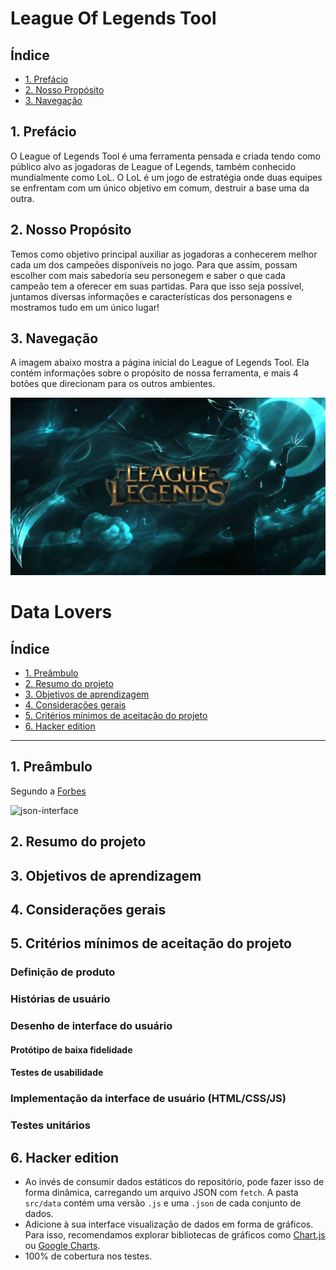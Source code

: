 # League Of Legends Tool

## Índice
* [1. Prefácio](#1-prefácio)
* [2. Nosso Propósito](#1-nosso-propósito)
* [3. Navegação](#1-navegação)

## 1. Prefácio

O League of Legends Tool é uma ferramenta pensada e criada tendo como público alvo as jogadoras de League of Legends, também conhecido mundialmente como LoL. O LoL é um jogo de estratégia onde duas equipes se enfrentam com um único objetivo em comum, destruir a base uma da outra. 

## 2. Nosso Propósito

Temos como objetivo principal auxiliar as jogadoras a conhecerem melhor cada um dos campeões disponíveis no jogo. Para que assim, possam escolher com mais sabedoria seu personegem e saber o que cada campeão tem a oferecer em suas partidas. Para que isso seja possível, juntamos diversas informações e características dos personagens e mostramos tudo em um único lugar!

## 3. Navegação

A imagem abaixo mostra a página inicial do League of Legends Tool. Ela contém informações sobre o propósito de nossa ferramenta, e mais 4 botões que direcionam para os outros ambientes.

  <img src="wallpaper.jpg" title="Página inicial - League Of Legends Tool">










# Data Lovers

## Índice

* [1. Preâmbulo](#1-preâmbulo)
* [2. Resumo do projeto](#2-resumo-do-projeto)
* [3. Objetivos de aprendizagem](#3-objetivos-de-aprendizagem)
* [4. Considerações gerais](#4-consideracoes-gerais)
* [5. Critérios mínimos de aceitação do projeto](#5-criterios-minimos-de-aceitacao-do-projeto)
* [6. Hacker edition](#6-hacker-edition)
***

## 1. Preâmbulo

Segundo a [Forbes](https://www.forbes.com/sites/bernardmarr/2018/05/21/how-much-data-do-we-create-every-day-the-mind-blowing-stats-everyone-should-read)


![json-interface](https:k)

## 2. Resumo do projeto

## 3. Objetivos de aprendizagem

## 4. Considerações gerais

## 5. Critérios mínimos de aceitação do projeto

### Definição de produto


### Histórias de usuário

### Desenho de interface do usuário

#### Protótipo de baixa fidelidade

#### Testes de usabilidade


### Implementação da interface de usuário (HTML/CSS/JS)

### Testes unitários


## 6. Hacker edition

* Ao invés de consumir dados estáticos do repositório, pode fazer isso de forma
  dinâmica, carregando um arquivo JSON com `fetch`. A pasta `src/data` contém
  uma versão `.js` e uma `.json` de cada conjunto de dados.
* Adicione à sua interface visualização de dados em forma de gráficos. Para
  isso, recomendamos explorar bibliotecas de gráficos como [Chart.js](https://www.chartjs.org/)
  ou [Google Charts](https://developers.google.com/chart/).
* 100% de cobertura nos testes.